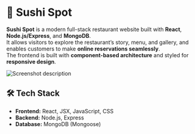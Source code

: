 
# 🍣 Sushi Spot

**Sushi Spot** is a modern full-stack restaurant website built with **React**, **Node.js/Express**, and **MongoDB**.  
It allows visitors to explore the restaurant’s story, menu, and gallery, and enables customers to make **online reservations seamlessly**.  
The frontend is built with **component-based architecture** and styled for **responsive design**.

![Screenshot description](sushi_spot_img.png)


## 🛠️ Tech Stack

- **Frontend:** React, JSX, JavaScript, CSS
- **Backend:** Node.js, Express
- **Database:** MongoDB (Mongoose)
